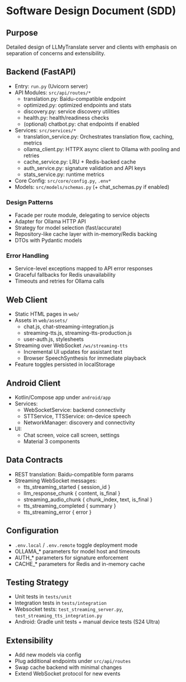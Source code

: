 # Software Design Document (SDD)

## Purpose
Detailed design of LLMyTranslate server and clients with emphasis on separation of concerns and extensibility.

## Backend (FastAPI)

- Entry: `run.py` (Uvicorn server)
- API Modules: `src/api/routes/*`
  - translation.py: Baidu-compatible endpoint
  - optimized.py: optimized endpoints and stats
  - discovery.py: service discovery utilities
  - health.py: health/readiness checks
  - (optional) chatbot.py: chat endpoints if enabled
- Services: `src/services/*`
  - translation_service.py: Orchestrates translation flow, caching, metrics
  - ollama_client.py: HTTPX async client to Ollama with pooling and retries
  - cache_service.py: LRU + Redis-backed cache
  - auth_service.py: signature validation and API keys
  - stats_service.py: runtime metrics
- Core Config: `src/core/config.py`, `.env*`
- Models: `src/models/schemas.py` (+ chat_schemas.py if enabled)

### Design Patterns
- Facade per route module, delegating to service objects
- Adapter for Ollama HTTP API
- Strategy for model selection (fast/accurate)
- Repository-like cache layer with in-memory/Redis backing
- DTOs with Pydantic models

### Error Handling
- Service-level exceptions mapped to API error responses
- Graceful fallbacks for Redis unavailability
- Timeouts and retries for Ollama calls

## Web Client

- Static HTML pages in `web/`
- Assets in `web/assets/`
  - chat.js, chat-streaming-integration.js
  - streaming-tts.js, streaming-tts-production.js
  - user-auth.js, stylesheets
- Streaming over WebSocket `/ws/streaming-tts`
  - Incremental UI updates for assistant text
  - Browser SpeechSynthesis for immediate playback
- Feature toggles persisted in localStorage

## Android Client

- Kotlin/Compose app under `android/app`
- Services:
  - WebSocketService: backend connectivity
  - STTService, TTSService: on-device speech
  - NetworkManager: discovery and connectivity
- UI:
  - Chat screen, voice call screen, settings
  - Material 3 components

## Data Contracts

- REST translation: Baidu-compatible form params
- Streaming WebSocket messages:
  - tts_streaming_started { session_id }
  - llm_response_chunk { content, is_final }
  - streaming_audio_chunk { chunk_index, text, is_final }
  - tts_streaming_completed { summary }
  - tts_streaming_error { error }

## Configuration

- `.env.local` / `.env.remote` toggle deployment mode
- OLLAMA_* parameters for model host and timeouts
- AUTH_* parameters for signature enforcement
- CACHE_* parameters for Redis and in-memory cache

## Testing Strategy

- Unit tests in `tests/unit`
- Integration tests in `tests/integration`
- Websocket tests: `test_streaming_server.py`, `test_streaming_tts_integration.py`
- Android: Gradle unit tests + manual device tests (S24 Ultra)

## Extensibility

- Add new models via config
- Plug additional endpoints under `src/api/routes`
- Swap cache backend with minimal changes
- Extend WebSocket protocol for new events

